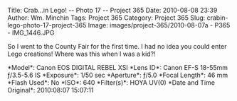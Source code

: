 Title: Crab...in Lego! -- Photo 17 -- Project 365
Date: 2010-08-08 23:39
Author: Wm. Minchin
Tags: Project 365
Category: Project 365
Slug: crabin-lego-photo-17-project-365
Image: images/project-365/2010-08-07a - P365 - IMG_1446.JPG

So I went to the County Fair for the first time. I had no idea you could
enter Lego creations! Where was this when I was a kid?!

<div markdown=1 class="photo-infobox">
*Model*: Canon EOS DIGITAL REBEL XSI  
*Lens ID*: Canon EF-S 18-55mm ƒ/3.5-5.6 IS
*Exposure*: 1/50 sec  
*Aperture*: ƒ/5.0  
*Focal Length*: 46 mm  
*Flash Used*: No  
*ISO*: 640  
*Filter(s)*: HOYA UV(0)  
*Date and Time Original*: 2010:08:07 15:07:11
</div>
